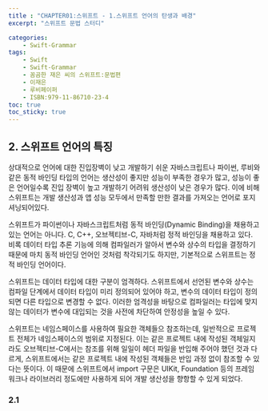 ```yaml
---
title : "CHAPTER01:스위프트 - 1.스위프트 언어의 탄생과 배경"
excerpt: "스위프트 문법 스터디"

categories:
    - Swift-Grammar
tags:
    - Swift
    - Swift-Grammar
    - 꼼곰한 재은 씨의 스위프트:문법편
    - 이재은
    - 루비페이퍼
    - ISBN:979-11-86710-23-4
toc: true
toc_sticky: true
---
```


## 2. 스위프트 언어의 특징

상대적으로 언어에 대한 진입장벽이 낮고 개발하기 쉬운 자바스크립트나 파이썬, 루비와 같은 동적 바인딩 타입의 언어는 생산성이 좋지만 성능이 부족한 경우가 많고, 성능이 좋은 언어일수록 진입 장벽이 높고 개발하기 어려워 생산성이 낮은 경우가 많다. 이에 비해 스위프트는 개발 생산성과 앱 성능 모두에서 만족할 만한 결과를 가져오는 언어로 포지셔닝되어있다.

스위프트가 파이썬이나 자바스크립트처럼 동적 바인딩(Dynamic Binding)을 채용하고 있는 언어는 아니다. C, C++, 오브젝티브-C, 자바처럼 정적 바인딩을 채용하고 있다. 비록 데이터 타입 추론 기능에 의해 컴파일러가 알아서 변수와 상수의 타입을 결정하기 때문에 마치 동적 바인딩 언어인 것처럼 착각되기도 하지만, 기본적으로 스위프트는 정적 바인딩 언어이다.

스위프트는 데이터 타입에 대한 구분이 엄격하다. 스위프트에서 선언된 변수와 상수는 컴파일 단계에서 데이터 타입이 미리 정의되어 있어야 하고, 변수의 데이터 타입이 정의되면 다른 타입으로 변경할 수 없다. 이러한 엄격성을 바탕으로 컴파일러는 타입에 맞지 않는 데이터가 변수에 대입되는 것을 사전에 차단하여 안정성을 높일 수 있다. 

스위프트는 네임스페이스를 사용하여 필요한 객체들으 참조하는데, 일반적으로 프로젝트 전체가 네임스페이스의 범위로 지정된다. 이는 같은 프로젝트 내에 작성된 객체일지라도 오브젝티브-C에서는 참조를 위해 일일이 헤더 파일을 반입해 주어야 했던 것과 다르게, 스위프트에서는 같은 프로젝트 내에 작성된 객체들은 반입 과정 없이 참조할 수 있다는 뜻이다. 이 때문에 스위프트에서 import 구문은 UIKit, Foundation 등의 프레임워크나 라이브러리 정도에만 사용하게 되어 개발 생산성을 향항할 수 있게 되었다.

### 2.1